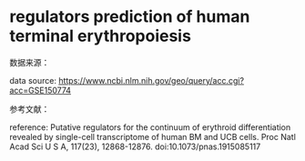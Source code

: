 # regulators prediction of human terminal erythropoiesis
数据来源：

data source:
https://www.ncbi.nlm.nih.gov/geo/query/acc.cgi?acc=GSE150774


参考文献：

reference:
Putative regulators for the continuum of erythroid differentiation revealed by single-cell transcriptome of human BM and UCB cells. Proc Natl Acad Sci U S A, 117(23), 12868-12876. doi:10.1073/pnas.1915085117
